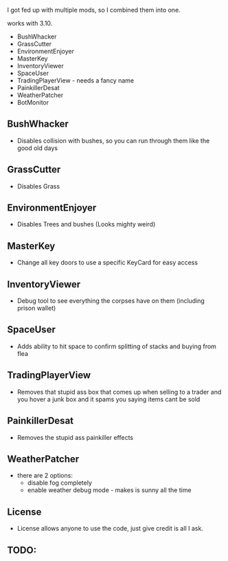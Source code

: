 I got fed up with multiple mods, so I combined them into one.

works with 3.10.

- BushWhacker
- GrassCutter
- EnvironmentEnjoyer
- MasterKey
- InventoryViewer
- SpaceUser
- TradingPlayerView - needs a fancy name
- PainkillerDesat
- WeatherPatcher
- BotMonitor

## BushWhacker
- Disables collision with bushes, so you can run through them like the good old days

## GrassCutter
- Disables Grass

## EnvironmentEnjoyer
- Disables Trees and bushes (Looks mighty weird)

## MasterKey
- Change all key doors to use a specific KeyCard for easy access

## InventoryViewer
- Debug tool to see everything the corpses have on them (including prison wallet)

## SpaceUser
- Adds ability to hit space to confirm splitting of stacks and buying from flea

## TradingPlayerView
- Removes that stupid ass box that comes up when selling to a trader and you hover a junk box and it spams you saying items cant be sold

## PainkillerDesat
- Removes the stupid ass painkiller effects

## WeatherPatcher
- there are 2 options:
    - disable fog completely
    - enable weather debug mode - makes is sunny all the time

## License
- License allows anyone to use the code, just give credit is all I ask.

## TODO:

